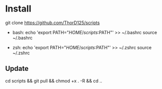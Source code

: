 # Install

git clone https://github.com/ThorD125/scripts


- bash:
echo 'export PATH="$HOME/scripts:$PATH"' >> ~/.bashrc
source ~/.bashrc

- zsh:
echo 'export PATH="$HOME/scripts:$PATH"' >> ~/.zshrc
source ~/.zshrc

## Update
cd scripts && git pull && chmod +x . -R && cd ..
